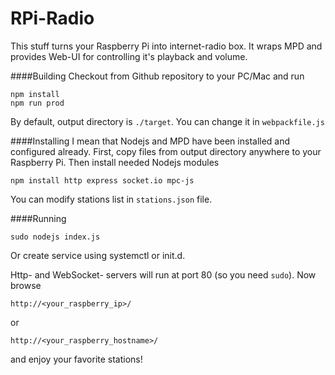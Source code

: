# RPi-Radio

This stuff turns your Raspberry Pi into internet-radio box.
It wraps MPD and provides Web-UI for controlling it's playback and volume.

####Building 
Checkout from Github repository to your PC/Mac and run
```
npm install
npm run prod
```
By default, output directory is `./target`. You can change it in `webpackfile.js`

####Installing
I mean that Nodejs and MPD have been installed and configured already.
First, copy files from output directory anywhere to your Raspberry Pi.
Then install needed Nodejs modules
```
npm install http express socket.io mpc-js
```
You can modify stations list in `stations.json` file.

####Running
```
sudo nodejs index.js 
```
Or create service using systemctl or init.d.

Http- and WebSocket- servers will run at port 80 (so you need `sudo`).
Now browse 
```
http://<your_raspberry_ip>/
``` 
or 
```
http://<your_raspberry_hostname>/
``` 
and enjoy your favorite stations!
